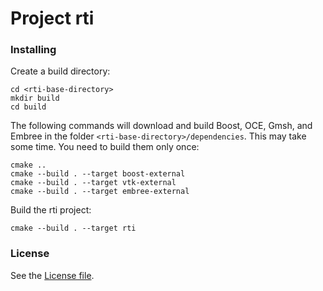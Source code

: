 # Project rti

### Installing

Create a build directory:
````
cd <rti-base-directory>
mkdir build
cd build
````
The following commands will download and build Boost, OCE, Gmsh, and Embree in the folder `<rti-base-directory>/dependencies`. This may take some time. You need to build them only once:
````
cmake ..
cmake --build . --target boost-external
cmake --build . --target vtk-external
cmake --build . --target embree-external
````

Build the rti project:
````
cmake --build . --target rti
````
### License
See the [License file](./LICENSE).
